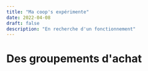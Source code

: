 ```yaml
---
title: "Ma coop's expérimente"
date: 2022-04-08
draft: false
description: "En recherche d'un fonctionnement"
---
```


# Des groupements d'achat

